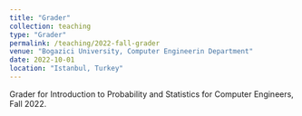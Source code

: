```yaml
---
title: "Grader"
collection: teaching
type: "Grader"
permalink: /teaching/2022-fall-grader
venue: "Bogazici University, Computer Engineerin Department"
date: 2022-10-01
location: "Istanbul, Turkey"
---
```


Grader for Introduction to Probability and Statistics for Computer Engineers, Fall 2022.